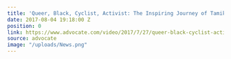 ```yaml
---
title: 'Queer, Black, Cyclist, Activist: The Inspiring Journey of Tamika Butler'
date: 2017-08-04 19:18:00 Z
position: 0
link: https://www.advocate.com/video/2017/7/27/queer-black-cyclist-activist-inspiring-journey-tamika-butler
source: advocate
image: "/uploads/News.png"
---
```


